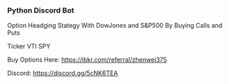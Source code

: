 ### Python Discord Bot

Option Headging Stategy With DowJones and S&P500 By Buying Calls and Puts

Ticker VTI SPY

Buy Options Here:
https://ibkr.com/referral/zhenwei375

Discord: https://discord.gg/5cNK6TEA